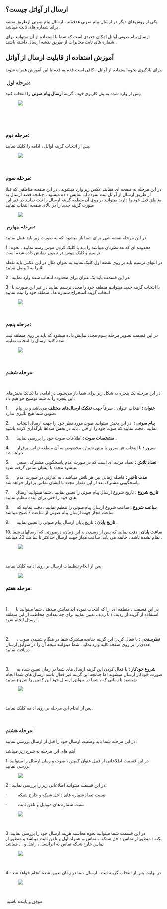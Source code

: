<h2>ارسال از آواتل چیست؟</h2><p>یکی از روش‌های دیگر در ارسال پیام صوتی هدفمند ، ارسال پیام صوتی ازطریق نقشه برای شماره های ثابت میباشد .</p><p>ارسال پیام صوتی آواتل امکان جدیدی است که شما با استفاده از آن میتوانید برای شماره های ثابت مخابرات از طریق نقشه ارسال داشته باشید .</p><h2>آموزش استفاده از قابلیت ارسال از آواتل</h2><p>برای یادگیری نحوه استفاده از آواتل ، کافی است قدم به قدم با این آموزش همراه شوید.</p><h3>&nbsp;<strong>مرحله اول:</strong></h3><p>پس از وارد شده به پنل کاربری خود ، گزینۀ&nbsp;<strong>ارسال پیام صوتی</strong>&nbsp;را انتخاب کنید.</p><figure class="image"><img src="http://portal.avanak.ir/Content/AceAdmin/help/e666ed2dc40a4b6c89c9f3f9edb75aac.bmp"></figure><p>&nbsp;</p><p>&nbsp;</p><h3><strong>مرحله دوم:</strong></h3><p>پس از انتخاب گزینه آواتل ، ادامه را کلیک نمایید.</p><figure class="image"><img src="http://portal.avanak.ir/Content/AceAdmin/help/21383511d78b49b5819ed81bb40dcd9e.png"></figure><p>&nbsp;</p><h3><strong>مرحله سوم:</strong></h3><p>در این مرحله به صفحه ای همانند عکس زیر وارد میشوید . در این صفحه مناطقی که قبلا از طریق ارسال از آواتل ثبت نموده اید نمایش داده میشود ، چنانچه قصد ارسال به مناطق قبل خود را دارید میتوانید بر روی آن منطقه گزینه ارسال را ثبت نمایید در غیر این صورت گزینه جدید را در بالای صفحه انتخاب نمایید</p><figure class="image"><img src="http://portal.avanak.ir/Content/AceAdmin/help/e4f87ae8d780400c95f363e5c1a22816.png"></figure><h3><strong>&nbsp;مرحله چهارم:</strong></h3><p>در این مرحله نقشه شهر برای شما باز میشود&nbsp; که به صورت زیر باید عمل نمایید</p><p>1 : محدوده ای که مد نظرتان میباشد را باید با کلیک کردن موس رسم نمایید . نحوه ترسیم و کلیک موس در تصویر نمایش داده شده است .</p><p>در انتهای ترسیم باید بر روی نقطه اول کلیک نمایید به عنوان مثال در این عکس باید نقطه 4 را به 1 وصل نمایید.</p><p>2 : در این قسمت باید یک عنوان برای محدوده انتخاب شده وارد نمایید.</p><p>3 : با انتخاب گزینه جدید میتوانیم منطقه خود را مجدد ترسیم نمایید در غیر این صورت با انتخاب گزینه استخراج شماره ها ، منطقه خود را ثبت نمایید</p><figure class="image"><img src="http://portal.avanak.ir/Content/AceAdmin/help/388835b61cbf4dc98f61673baa0098d1.png"></figure><p>&nbsp;</p><h3><strong>مرحله پنجم:</strong></h3><p>در این قسمت تصویر مرحله سوم مجدد نمایش داده میشود که باید بر روی منطقه ثبت شده کلید ارسال را انتخاب نماییم</p><figure class="image"><img src="http://portal.avanak.ir/Content/AceAdmin/help/b1e066df8702485d9ec594b6527e9308.png"></figure><p>&nbsp;</p><h3><strong>مرحله ششم:</strong></h3><p>&nbsp;</p><p>در این مرحله یک پنجره‌ به شکل زیر برای شما باز می‌شود. در ادامه، ما تک‌تک بخش‌های این پنجره را به شما توضیح خواهیم داد:</p><p>1.&nbsp;&nbsp;&nbsp;&nbsp;&nbsp; <strong>عنوان :</strong> انتخاب عنوان ، صرفاً جهت&nbsp;<strong>تفکیک ارسال‌های مختلف</strong>&nbsp;می‌باشد و در پیام صوتی شما هیچ تاثیری ندارد.</p><p>2.&nbsp;&nbsp;&nbsp;&nbsp;&nbsp; <strong>پیام صوتی :</strong>&nbsp; در این بخش میتوانید صوت مورد نظر خود را جهت ارسال انتخاب نمایید ، دقت نمایید که صوت خود را از قبل ، باید در بخش صداها بارگذاری کرده باشید</p><p>3.&nbsp;&nbsp;&nbsp;&nbsp;&nbsp; <strong>مشخصات صوت :</strong>&nbsp;اطلاعات صوت خود را بررسی نمایید .</p><p>4.&nbsp;&nbsp;&nbsp;&nbsp;&nbsp; <strong>سرور :</strong>&nbsp;با انتخاب هر سرور با پیش شماره مخصوص به آن منطقه تماس برقرار خواهد شد.</p><p>5.&nbsp;&nbsp;&nbsp;&nbsp;&nbsp; <strong>تعداد تلاش :</strong> تعداد مرتبه ای است که در صورت عدم پاسخگویی مشترک ، سعی میشود مجدد با ایشان تماس گرفته شود.</p><p>6.&nbsp;&nbsp;&nbsp;&nbsp;&nbsp; <strong>مدت تاخیر :</strong> فاصله زمانی بین هر تلاش میباشد ، به عبارتی در صورت عدم پاسخگویی مشترک بعد از این مقدار مجدد با ایشان تماس برقرار خواهد شد.</p><p>7.&nbsp;&nbsp;&nbsp;&nbsp;&nbsp; <strong>تاریخ شروع :</strong> تاریخ شروع ارسال پیام صوتی را تعیین نمایید ، شما میتوانید ارسال های خود را حتی برای آینده تنظیم نمایید.</p><p>8.&nbsp;&nbsp;&nbsp;&nbsp;&nbsp; <strong>ساعت شروع :</strong> ساعت شروع ارسال پیام صوتی را تنظیم نمایید ، دقت نمایید که ساعت مجاز جهت ارسال پیام صوتی از ساعت 7 صبح میباشد</p><p>9.&nbsp;&nbsp;&nbsp;&nbsp;&nbsp; <strong>تاریخ پایان :</strong> تاریخ پایان ارسال پیام صوتی را تعیین نمایید .</p><p>10. <strong>ساعت پایان</strong> : دقت نمایید که پس از رسیدن به این زمان، درصورتی که ارسالهای شما تمام نشده باشد ، خاتمه می یابد، ساعت مجاز جهت ارسال حداکثر تا ساعت 23 میباشد .</p><figure class="image"><img src="http://portal.avanak.ir/Content/AceAdmin/help/3dd02e69b1354fd5b56f7ba9700f3279.png"></figure><p>&nbsp;</p><p>پس از انجام تنظیمات ارسال بر روی ادامه کلیک نمایید</p><figure class="image"><img src="http://portal.avanak.ir/Content/AceAdmin/help/3ab691063a704eb99c9bc98473f76326.png"></figure><h3><strong>مرحله هفتم:</strong></h3><p>&nbsp;</p><p>1.&nbsp;&nbsp;&nbsp;&nbsp;&nbsp; در این قسمت ، منطقه ای &nbsp;را که انتخاب نموده اید نمایش میدهد . شما میتوانید با استفاده از گزینه از ردیف / تا ردیف تعیین نمایید برای چه تعدادی مخاطب از این منطقه ارسال انجام شود .</p><p>&nbsp;</p><p>2.&nbsp;&nbsp;&nbsp;&nbsp;&nbsp; <strong>نظرسنجی : </strong>با فعال کردن این گزینه چنانچه مشترک شما در هنگام شنیدن صوت ، عددی را بر روی صفحه کلید وارد نماید . شما میتوانید نتیجه آن را در سوابق ارسال دریافت نمایید</p><p>&nbsp;</p><p>3.&nbsp;&nbsp;&nbsp;&nbsp;&nbsp; <strong>شروع خودکار :</strong> با فعال کردن این گزینه ارسال های شما در زمان تعیین شده به صورت خودکار ارسال میشوند اما چنانچه این گزینه غیر فعال باشد ارسال های شما انجام نمیشود تا زمانی که ، شما در سوابق ارسال خود این کمپین را شروع نمایید</p><figure class="image"><img src="http://portal.avanak.ir/Content/AceAdmin/help/40c84ff68f794d72b3376a6caabdbf76.png"></figure><p>&nbsp;</p><p>پس از انجام این مرحله بر روی ادامه کلیک نمایید.</p><p>&nbsp;</p><h3><strong>مرحله هشتم:</strong></h3><p>در این مرحله شما باید وضعیت ارسال خود را قبل از ارسال بررسی نمایید:</p><p>آیتم های این مرحله به شرح زیر میباشد</p><p>1: در این قسمت اطلاعاتی از قبیل عنوان کمپین ، صوت و زمان ارسال را میتوانید بررسی نمایید</p><figure class="image"><img src="http://portal.avanak.ir/Content/AceAdmin/help/e22ed8b1e52c4319a225cdfdaf149bab.bmp"></figure><p>2 : در این قسمت میتوانید اطلاعاتی زیر را بررسی نمایید:</p><p>·&nbsp;&nbsp;&nbsp;&nbsp;&nbsp;&nbsp;&nbsp;&nbsp; نسبت تعداد شماره های داخل شبکه و خارج شبکه</p><p>·&nbsp;&nbsp;&nbsp;&nbsp;&nbsp;&nbsp;&nbsp;&nbsp; نسبت شماره های موبایل و تلفن ثابت</p><figure class="image"><img src="http://portal.avanak.ir/Content/AceAdmin/help/3716b63857094e5ba20c342bfdeaccdf.png"></figure><p>&nbsp;</p><p>3 :در این قسمت شما میتوانید نحوه محاسبه هزینه ارسال خود را بررسی نمایید<br>نکته : منظور از تماس داخل شبکه &nbsp;، تماس به همراه اول و تلفن ثابت میباشد و منظور از تماس خارج شبکه تماس به ایرانسل ، رایتل و ... میباشد</p><figure class="image"><img src="http://portal.avanak.ir/Content/AceAdmin/help/184d72aca9d441b38bd3747a4196e959.png"></figure><p>&nbsp;</p><p>4 : در نهایت پس از انتخاب گزینه ثبت ، ارسال شما در زمان تعیین شده انجام خواهد شد&nbsp;</p><figure class="image"><img src="http://portal.avanak.ir/Content/AceAdmin/help/77e8e7e00d3c4725a75ce8d8630d8f00.png"></figure><p>&nbsp;</p><p>&nbsp;موفق و پاینده باشید&nbsp;</p>